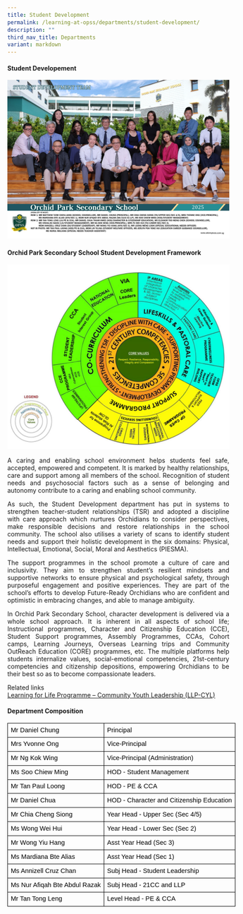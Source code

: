 ```yaml
---
title: Student Development
permalink: /learning-at-opss/departments/student-development/
description: ""
third_nav_title: Departments
variant: markdown
---
```

<div align="justify">
<h4>Student Developement</h4>
<img src="/images/Dept%20Photos/student_development_team_2.jpg">
<h4>Orchid Park Secondary School Student Development Framework</h4>
<img src="/images/Departments/SD/sd2.png">
<p>A caring and enabling school environment helps students feel safe, accepted, empowered and competent. It is marked by healthy relationships, care and support among all members of the school. Recognition of student needs and psychosocial factors such as a sense of belonging and autonomy contribute to a caring and enabling school community.</p>
<p>As such, the Student Development department has put in systems to strengthen teacher-student relationships (TSR) and adopted a discipline with care approach which nurtures Orchidians to consider perspectives, make responsible decisions and restore relationships in the school community. The school also utilises a variety of scans to identify student needs and support their holistic development in the six domains: Physical, Intellectual, Emotional, Social, Moral and Aesthetics (PIESMA).</p>
<p>The support programmes in the school promote a culture of care and inclusivity. They aim to strengthen student’s resilient mindsets and supportive networks to ensure physical and psychological safety, through purposeful engagement and positive experiences. They are part of the school’s efforts to develop Future-Ready Orchidians who are confident and optimistic in embracing changes, and able to manage ambiguity.</p>
<p>In Orchid Park Secondary School, character development is delivered via a whole school approach. It is inherent in all aspects of school life; Instructional programmes, Character and Citizenship Education (CCE), Student Support programmes, Assembly Programmes, CCAs, Cohort camps, Learning Journeys, Overseas Learning trips and Community OutReach Education (CORE) programmes, etc. The multiple platforms help students internalize values, social-emotional competencies, 21st-century competencies and citizenship depositions, empowering Orchidians to be their best so as to become compassionate leaders.</p>
	
<p>Related links<br>
<a href="/orchidian-empowerment/special-programs/llp/">Learning for Life Programme – Community Youth Leadership (LLP-CYL)</a></p>
	
<h4> Department Composition </h4>
	<table style="border:none;border-collapse:collapse;table-layout:fixed;width:451.27559055118115pt"><colgroup><col><col></colgroup><tbody><tr style="height:0pt"><td style="border-left:solid #000000 1pt;border-right:solid #000000 1pt;border-bottom:solid #000000 1pt;border-top:solid #000000 1pt;vertical-align:top;padding:5pt 5pt 5pt 5pt;overflow:hidden;overflow-wrap:break-word;"><p style="line-height:1.2;margin-top:0pt;margin-bottom:0pt;" dir="ltr"><span style="font-size:11pt;font-family:Arial,sans-serif;color:#000000;background-color:transparent;font-weight:400;font-style:normal;font-variant:normal;text-decoration:none;vertical-align:baseline;white-space:pre;white-space:pre-wrap;">Mr Daniel Chung</span></p></td><td style="border-left:solid #000000 1pt;border-right:solid #000000 1pt;border-bottom:solid #000000 1pt;border-top:solid #000000 1pt;vertical-align:top;padding:5pt 5pt 5pt 5pt;overflow:hidden;overflow-wrap:break-word;"><p style="line-height:1.2;margin-top:0pt;margin-bottom:0pt;" dir="ltr"><span style="font-size:11pt;font-family:Arial,sans-serif;color:#000000;background-color:transparent;font-weight:400;font-style:normal;font-variant:normal;text-decoration:none;vertical-align:baseline;white-space:pre;white-space:pre-wrap;">Principal</span></p></td></tr>
<tr style="height:0pt"><td style="border-left:solid #000000 1pt;border-right:solid #000000 1pt;border-bottom:solid #000000 1pt;border-top:solid #000000 1pt;vertical-align:top;padding:5pt 5pt 5pt 5pt;overflow:hidden;overflow-wrap:break-word;"><p style="line-height:1.2;margin-top:0pt;margin-bottom:0pt;" dir="ltr"><span style="font-size:11pt;font-family:Arial,sans-serif;color:#000000;background-color:transparent;font-weight:400;font-style:normal;font-variant:normal;text-decoration:none;vertical-align:baseline;white-space:pre;white-space:pre-wrap;">Mrs Yvonne Ong</span></p></td><td style="border-left:solid #000000 1pt;border-right:solid #000000 1pt;border-bottom:solid #000000 1pt;border-top:solid #000000 1pt;vertical-align:top;padding:5pt 5pt 5pt 5pt;overflow:hidden;overflow-wrap:break-word;"><p style="line-height:1.2;margin-top:0pt;margin-bottom:0pt;" dir="ltr"><span style="font-size:11pt;font-family:Arial,sans-serif;color:#000000;background-color:transparent;font-weight:400;font-style:normal;font-variant:normal;text-decoration:none;vertical-align:baseline;white-space:pre;white-space:pre-wrap;">Vice-Principal</span></p></td></tr>
<tr style="height:0pt"><td style="border-left:solid #000000 1pt;border-right:solid #000000 1pt;border-bottom:solid #000000 1pt;border-top:solid #000000 1pt;vertical-align:top;padding:5pt 5pt 5pt 5pt;overflow:hidden;overflow-wrap:break-word;"><p style="line-height:1.2;margin-top:0pt;margin-bottom:0pt;" dir="ltr"><span style="font-size:11pt;font-family:Arial,sans-serif;color:#000000;background-color:transparent;font-weight:400;font-style:normal;font-variant:normal;text-decoration:none;vertical-align:baseline;white-space:pre;white-space:pre-wrap;">Mr Ng Kok Wing</span></p></td><td style="border-left:solid #000000 1pt;border-right:solid #000000 1pt;border-bottom:solid #000000 1pt;border-top:solid #000000 1pt;vertical-align:top;padding:5pt 5pt 5pt 5pt;overflow:hidden;overflow-wrap:break-word;"><p style="line-height:1.2;margin-top:0pt;margin-bottom:0pt;" dir="ltr"><span style="font-size:11pt;font-family:Arial,sans-serif;color:#000000;background-color:#ffffff;font-weight:400;font-style:normal;font-variant:normal;text-decoration:none;vertical-align:baseline;white-space:pre;white-space:pre-wrap;">Vice-Principal (Administration)</span></p></td></tr>
<tr style="height:0pt"><td style="border-left:solid #000000 1pt;border-right:solid #000000 1pt;border-bottom:solid #000000 1pt;border-top:solid #000000 1pt;vertical-align:top;padding:5pt 5pt 5pt 5pt;overflow:hidden;overflow-wrap:break-word;"><p style="line-height:1.2;margin-top:0pt;margin-bottom:0pt;" dir="ltr"><span style="font-size:11pt;font-family:Arial,sans-serif;color:#000000;background-color:transparent;font-weight:400;font-style:normal;font-variant:normal;text-decoration:none;vertical-align:baseline;white-space:pre;white-space:pre-wrap;">Ms Soo Chiew Ming</span></p></td><td style="border-left:solid #000000 1pt;border-right:solid #000000 1pt;border-bottom:solid #000000 1pt;border-top:solid #000000 1pt;vertical-align:top;padding:5pt 5pt 5pt 5pt;overflow:hidden;overflow-wrap:break-word;"><p style="line-height:1.2;margin-top:0pt;margin-bottom:0pt;" dir="ltr"><span style="font-size:11pt;font-family:Arial,sans-serif;color:#000000;background-color:#ffffff;font-weight:400;font-style:normal;font-variant:normal;text-decoration:none;vertical-align:baseline;white-space:pre;white-space:pre-wrap;">HOD - Student Management</span><span style="font-size:11pt;font-family:Arial,sans-serif;color:#000000;background-color:transparent;font-weight:400;font-style:normal;font-variant:normal;text-decoration:none;vertical-align:baseline;white-space:pre;white-space:pre-wrap;"><span style="white-space:pre;" class="Apple-tab-span"></span></span></p></td></tr>
<tr style="height:0pt"><td style="border-left:solid #000000 1pt;border-right:solid #000000 1pt;border-bottom:solid #000000 1pt;border-top:solid #000000 1pt;vertical-align:top;padding:5pt 5pt 5pt 5pt;overflow:hidden;overflow-wrap:break-word;"><p style="line-height:1.2;margin-top:0pt;margin-bottom:0pt;" dir="ltr"><span style="font-size:11pt;font-family:Arial,sans-serif;color:#000000;background-color:transparent;font-weight:400;font-style:normal;font-variant:normal;text-decoration:none;vertical-align:baseline;white-space:pre;white-space:pre-wrap;">Mr Tan Paul Loong</span></p></td><td style="border-left:solid #000000 1pt;border-right:solid #000000 1pt;border-bottom:solid #000000 1pt;border-top:solid #000000 1pt;vertical-align:top;padding:5pt 5pt 5pt 5pt;overflow:hidden;overflow-wrap:break-word;"><p style="line-height:1.2;margin-top:0pt;margin-bottom:0pt;" dir="ltr"><span style="font-size:11pt;font-family:Arial,sans-serif;color:#000000;background-color:#ffffff;font-weight:400;font-style:normal;font-variant:normal;text-decoration:none;vertical-align:baseline;white-space:pre;white-space:pre-wrap;">HOD - PE &amp; CCA</span></p></td></tr>
<tr style="height:0pt"><td style="border-left:solid #000000 1pt;border-right:solid #000000 1pt;border-bottom:solid #000000 1pt;border-top:solid #000000 1pt;vertical-align:top;padding:5pt 5pt 5pt 5pt;overflow:hidden;overflow-wrap:break-word;"><p style="line-height:1.2;margin-top:0pt;margin-bottom:0pt;" dir="ltr"><span style="font-size:11pt;font-family:Arial,sans-serif;color:#000000;background-color:transparent;font-weight:400;font-style:normal;font-variant:normal;text-decoration:none;vertical-align:baseline;white-space:pre;white-space:pre-wrap;">Mr Daniel Chua</span></p></td><td style="border-left:solid #000000 1pt;border-right:solid #000000 1pt;border-bottom:solid #000000 1pt;border-top:solid #000000 1pt;vertical-align:top;padding:5pt 5pt 5pt 5pt;overflow:hidden;overflow-wrap:break-word;"><p style="line-height:1.2;margin-top:0pt;margin-bottom:0pt;" dir="ltr"><span style="font-size:11pt;font-family:Arial,sans-serif;color:#000000;background-color:#ffffff;font-weight:400;font-style:normal;font-variant:normal;text-decoration:none;vertical-align:baseline;white-space:pre;white-space:pre-wrap;">HOD - Character and Citizenship Education</span></p></td></tr>
<tr style="height:0pt"><td style="border-left:solid #000000 1pt;border-right:solid #000000 1pt;border-bottom:solid #000000 1pt;border-top:solid #000000 1pt;vertical-align:top;padding:5pt 5pt 5pt 5pt;overflow:hidden;overflow-wrap:break-word;"><p style="line-height:1.2;margin-top:0pt;margin-bottom:0pt;" dir="ltr"><span style="font-size:11pt;font-family:Arial,sans-serif;color:#000000;background-color:transparent;font-weight:400;font-style:normal;font-variant:normal;text-decoration:none;vertical-align:baseline;white-space:pre;white-space:pre-wrap;">Mr Chia Cheng Siong</span></p></td><td style="border-left:solid #000000 1pt;border-right:solid #000000 1pt;border-bottom:solid #000000 1pt;border-top:solid #000000 1pt;vertical-align:top;padding:5pt 5pt 5pt 5pt;overflow:hidden;overflow-wrap:break-word;"><p style="line-height:1.2;margin-top:0pt;margin-bottom:0pt;" dir="ltr"><span style="font-size:11pt;font-family:Arial,sans-serif;color:#000000;background-color:#ffffff;font-weight:400;font-style:normal;font-variant:normal;text-decoration:none;vertical-align:baseline;white-space:pre;white-space:pre-wrap;">Year Head - Upper Sec (Sec 4/5)</span></p></td></tr>
<tr style="height:0pt"><td style="border-left:solid #000000 1pt;border-right:solid #000000 1pt;border-bottom:solid #000000 1pt;border-top:solid #000000 1pt;vertical-align:top;padding:5pt 5pt 5pt 5pt;overflow:hidden;overflow-wrap:break-word;"><p style="line-height:1.2;margin-top:0pt;margin-bottom:0pt;" dir="ltr"><span style="font-size:11pt;font-family:Arial,sans-serif;color:#000000;background-color:transparent;font-weight:400;font-style:normal;font-variant:normal;text-decoration:none;vertical-align:baseline;white-space:pre;white-space:pre-wrap;">Ms Wong Wei Hui</span></p></td><td style="border-left:solid #000000 1pt;border-right:solid #000000 1pt;border-bottom:solid #000000 1pt;border-top:solid #000000 1pt;vertical-align:top;padding:5pt 5pt 5pt 5pt;overflow:hidden;overflow-wrap:break-word;"><p style="line-height:1.2;margin-top:0pt;margin-bottom:0pt;" dir="ltr"><span style="font-size:11pt;font-family:Arial,sans-serif;color:#000000;background-color:#ffffff;font-weight:400;font-style:normal;font-variant:normal;text-decoration:none;vertical-align:baseline;white-space:pre;white-space:pre-wrap;">Year Head - Lower Sec (Sec 2)</span></p></td></tr>
<tr style="height:0pt"><td style="border-left:solid #000000 1pt;border-right:solid #000000 1pt;border-bottom:solid #000000 1pt;border-top:solid #000000 1pt;vertical-align:top;padding:5pt 5pt 5pt 5pt;overflow:hidden;overflow-wrap:break-word;"><p style="line-height:1.2;margin-top:0pt;margin-bottom:0pt;" dir="ltr"><span style="font-size:11pt;font-family:Arial,sans-serif;color:#000000;background-color:transparent;font-weight:400;font-style:normal;font-variant:normal;text-decoration:none;vertical-align:baseline;white-space:pre;white-space:pre-wrap;">Mr Wong Yiu Hang</span></p></td><td style="border-left:solid #000000 1pt;border-right:solid #000000 1pt;border-bottom:solid #000000 1pt;border-top:solid #000000 1pt;vertical-align:top;padding:5pt 5pt 5pt 5pt;overflow:hidden;overflow-wrap:break-word;"><p style="line-height:1.2;margin-top:0pt;margin-bottom:0pt;" dir="ltr"><span style="font-size:11pt;font-family:Arial,sans-serif;color:#000000;background-color:#ffffff;font-weight:400;font-style:normal;font-variant:normal;text-decoration:none;vertical-align:baseline;white-space:pre;white-space:pre-wrap;">Asst Year Head (Sec 3)</span></p></td></tr>
<tr style="height:0pt"><td style="border-left:solid #000000 1pt;border-right:solid #000000 1pt;border-bottom:solid #000000 1pt;border-top:solid #000000 1pt;vertical-align:top;padding:5pt 5pt 5pt 5pt;overflow:hidden;overflow-wrap:break-word;"><p style="line-height:1.2;margin-top:0pt;margin-bottom:0pt;" dir="ltr"><span style="font-size:11pt;font-family:Arial,sans-serif;color:#000000;background-color:transparent;font-weight:400;font-style:normal;font-variant:normal;text-decoration:none;vertical-align:baseline;white-space:pre;white-space:pre-wrap;">Ms Mardiana Bte Alias</span></p></td><td style="border-left:solid #000000 1pt;border-right:solid #000000 1pt;border-bottom:solid #000000 1pt;border-top:solid #000000 1pt;vertical-align:top;padding:5pt 5pt 5pt 5pt;overflow:hidden;overflow-wrap:break-word;"><p style="line-height:1.2;margin-top:0pt;margin-bottom:0pt;" dir="ltr"><span style="font-size:11pt;font-family:Arial,sans-serif;color:#000000;background-color:#ffffff;font-weight:400;font-style:normal;font-variant:normal;text-decoration:none;vertical-align:baseline;white-space:pre;white-space:pre-wrap;">Asst Year Head (Sec 1)</span></p></td></tr>
<tr style="height:0pt"><td style="border-left:solid #000000 1pt;border-right:solid #000000 1pt;border-bottom:solid #000000 1pt;border-top:solid #000000 1pt;vertical-align:top;padding:5pt 5pt 5pt 5pt;overflow:hidden;overflow-wrap:break-word;"><p style="line-height:1.2;margin-top:0pt;margin-bottom:0pt;" dir="ltr"><span style="font-size:11pt;font-family:Arial,sans-serif;color:#000000;background-color:transparent;font-weight:400;font-style:normal;font-variant:normal;text-decoration:none;vertical-align:baseline;white-space:pre;white-space:pre-wrap;">Ms Annizell Cruz Chan</span></p></td><td style="border-left:solid #000000 1pt;border-right:solid #000000 1pt;border-bottom:solid #000000 1pt;border-top:solid #000000 1pt;vertical-align:top;padding:5pt 5pt 5pt 5pt;overflow:hidden;overflow-wrap:break-word;"><p style="line-height:1.2;margin-top:0pt;margin-bottom:0pt;" dir="ltr"><span style="font-size:11pt;font-family:Arial,sans-serif;color:#000000;background-color:#ffffff;font-weight:400;font-style:normal;font-variant:normal;text-decoration:none;vertical-align:baseline;white-space:pre;white-space:pre-wrap;">Subj Head - Student Leadership</span></p></td></tr>
<tr style="height:0pt"><td style="border-left:solid #000000 1pt;border-right:solid #000000 1pt;border-bottom:solid #000000 1pt;border-top:solid #000000 1pt;vertical-align:top;padding:5pt 5pt 5pt 5pt;overflow:hidden;overflow-wrap:break-word;"><p style="line-height:1.2;margin-top:0pt;margin-bottom:0pt;" dir="ltr"><span style="font-size:11pt;font-family:Arial,sans-serif;color:#000000;background-color:transparent;font-weight:400;font-style:normal;font-variant:normal;text-decoration:none;vertical-align:baseline;white-space:pre;white-space:pre-wrap;">Ms Nur Afiqah Bte Abdul Razak</span></p></td><td style="border-left:solid #000000 1pt;border-right:solid #000000 1pt;border-bottom:solid #000000 1pt;border-top:solid #000000 1pt;vertical-align:top;padding:5pt 5pt 5pt 5pt;overflow:hidden;overflow-wrap:break-word;"><p style="line-height:1.2;margin-top:0pt;margin-bottom:0pt;" dir="ltr"><span style="font-size:11pt;font-family:Arial,sans-serif;color:#000000;background-color:#ffffff;font-weight:400;font-style:normal;font-variant:normal;text-decoration:none;vertical-align:baseline;white-space:pre;white-space:pre-wrap;">Subj Head - 21CC and LLP</span></p></td></tr>
<tr style="height:0pt"><td style="border-left:solid #000000 1pt;border-right:solid #000000 1pt;border-bottom:solid #000000 1pt;border-top:solid #000000 1pt;vertical-align:top;padding:5pt 5pt 5pt 5pt;overflow:hidden;overflow-wrap:break-word;"><p style="line-height:1.2;margin-top:0pt;margin-bottom:0pt;" dir="ltr"><span style="font-size:11pt;font-family:Arial,sans-serif;color:#000000;background-color:transparent;font-weight:400;font-style:normal;font-variant:normal;text-decoration:none;vertical-align:baseline;white-space:pre;white-space:pre-wrap;">Mr Tan Tong Leng</span></p></td><td style="border-left:solid #000000 1pt;border-right:solid #000000 1pt;border-bottom:solid #000000 1pt;border-top:solid #000000 1pt;vertical-align:top;padding:5pt 5pt 5pt 5pt;overflow:hidden;overflow-wrap:break-word;"><p style="line-height:1.2;margin-top:0pt;margin-bottom:0pt;" dir="ltr"><span style="font-size:11pt;font-family:Arial,sans-serif;color:#000000;background-color:#ffffff;font-weight:400;font-style:normal;font-variant:normal;text-decoration:none;vertical-align:baseline;white-space:pre;white-space:pre-wrap;">Level Head - PE &amp; CCA</span></p></td></tr></tbody></table>



</div>